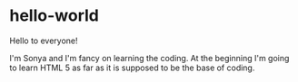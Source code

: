 # hello-world

Hello to everyone!

I'm Sonya and I'm fancy on learning the coding. At the beginning I'm going to learn HTML 5 as far as it is supposed to be the base of coding.
